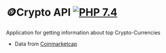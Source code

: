 # 🪙Crypto API [![PHP 7.4](https://img.shields.io/badge/PHP-7.4-grey?labelColor=777BB4)](https://www.php.net/)

Application for getting information about top Crypto-Currencies

- Data from [Coinmarketcap](https://coinmarketcap.com/api/)







